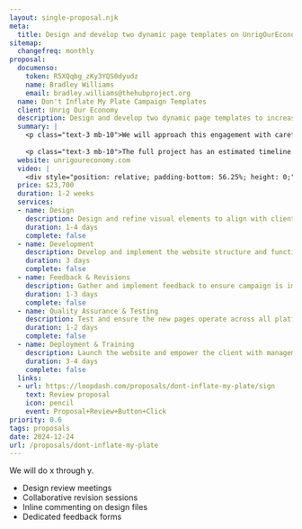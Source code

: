 ```yaml
---
layout: single-proposal.njk
meta:
  title: Design and develop two dynamic page templates on UnrigOurEconomy.com to increase site traffic and enhance audience understanding of the current landscape.
sitemap:
  changefreq: monthly
proposal:
  documenso:
    token: R5XQqbg_zKy3YQS0dyudz
    name: Bradley Williams
    email: bradley.williams@thehubproject.org
  name: Don't Inflate My Plate Campaign Templates
  client: Unrig Our Economy
  description: Design and develop two dynamic page templates to increase site traffic and enhance audience understanding of the current inflation landscape.
  summary: |
    <p class="text-3 mb-10">We will approach this engagement with careful consideration and thoughtful execution, ensuring that every phase of the process is handled with precision and purpose. By following a structured timeline with clearly defined milestones, we will ensure progress remains aligned with your vision. The investment for this work can be found in <a href="{{ proposal.links[0].url }}" target="_blank" class="link plausible-event-name=Proposal+Sign+Link+Click">your proposal</a>.</p>
    
    <p class="text-3 mb-10">The full project has an estimated timeline of {{ duration }} to deliver an effective outcome. Please feel free to read more <a href="/about" target="_blank" class="link plausible-event-name=Proposal+About+Link+Click">about us</a> or refer to our <a href="/faq" target="_blank" class="link plausible-event-name=Proposal+FAQ+Link+Click">commonly asked questions</a>.</p>
  website: unrigoureconomy.com
  video: |
    <div style="position: relative; padding-bottom: 56.25%; height: 0;"><iframe src="https://www.loom.com/embed/053d1e57457f41158584880418222c4e?sid=ad1f6564-0910-44cf-8280-16d6aa74f6b9" frameborder="0" webkitallowfullscreen mozallowfullscreen allowfullscreen style="position: absolute; top: 0; left: 0; width: 100%; height: 100%;"></iframe></div>
  price: $23,700
  duration: 1-2 weeks
  services:
  - name: Design
    description: Design and refine visual elements to align with client vision.
    duration: 1-4 days
    complete: false
  - name: Development
    description: Develop and implement the website structure and functionality.
    duration: 3 days
    complete: false
  - name: Feedback & Revisions
    description: Gather and implement feedback to ensure campaign is impactful.
    duration: 1-3 days
    complete: false
  - name: Quality Assurance & Testing
    description: Test and ensure the new pages operate across all platforms.
    duration: 1-2 days
    complete: false
  - name: Deployment & Training
    description: Launch the website and empower the client with management tools.
    duration: 3-4 days
    complete: false
  links: 
  - url: https://loopdash.com/proposals/dont-inflate-my-plate/sign
    text: Review proposal
    icon: pencil
    event: Proposal+Review+Button+Click
priority: 0.6
tags: proposals
date: 2024-12-24
url: /proposals/dont-inflate-my-plate
---
```

We will do x through y.

- Design review meetings
- Collaborative revision sessions
- Inline commenting on design files
- Dedicated feedback forms